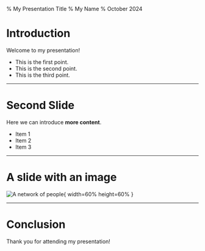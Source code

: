 % My Presentation Title
% My Name
% October 2024

# Introduction

Welcome to my presentation!

- This is the first point.
- This is the second point.
- This is the third point.

---

# Second Slide

Here we can introduce **more content**.

- Item 1
- Item 2
- Item 3

---

# A slide with an image

![A network of people](images/Example_presenation_black_orange_men_cloud.png){ width=60% height=60% }

---

# Conclusion

Thank you for attending my presentation!

